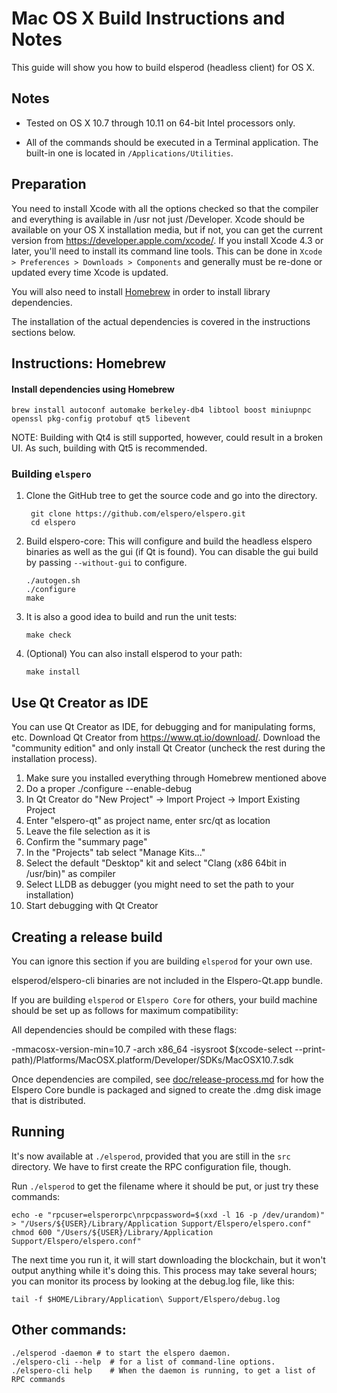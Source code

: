 Mac OS X Build Instructions and Notes
====================================
This guide will show you how to build elsperod (headless client) for OS X.

Notes
-----

* Tested on OS X 10.7 through 10.11 on 64-bit Intel processors only.

* All of the commands should be executed in a Terminal application. The
built-in one is located in `/Applications/Utilities`.

Preparation
-----------

You need to install Xcode with all the options checked so that the compiler
and everything is available in /usr not just /Developer. Xcode should be
available on your OS X installation media, but if not, you can get the
current version from https://developer.apple.com/xcode/. If you install
Xcode 4.3 or later, you'll need to install its command line tools. This can
be done in `Xcode > Preferences > Downloads > Components` and generally must
be re-done or updated every time Xcode is updated.

You will also need to install [Homebrew](http://brew.sh) in order to install library
dependencies.

The installation of the actual dependencies is covered in the instructions
sections below.

Instructions: Homebrew
----------------------

#### Install dependencies using Homebrew

    brew install autoconf automake berkeley-db4 libtool boost miniupnpc openssl pkg-config protobuf qt5 libevent

NOTE: Building with Qt4 is still supported, however, could result in a broken UI. As such, building with Qt5 is recommended.

### Building `elspero`

1. Clone the GitHub tree to get the source code and go into the directory.

        git clone https://github.com/elspero/elspero.git
        cd elspero

2.  Build elspero-core:
    This will configure and build the headless elspero binaries as well as the gui (if Qt is found).
    You can disable the gui build by passing `--without-gui` to configure.

        ./autogen.sh
        ./configure
        make

3.  It is also a good idea to build and run the unit tests:

        make check

4.  (Optional) You can also install elsperod to your path:

        make install

Use Qt Creator as IDE
------------------------
You can use Qt Creator as IDE, for debugging and for manipulating forms, etc.
Download Qt Creator from https://www.qt.io/download/. Download the "community edition" and only install Qt Creator (uncheck the rest during the installation process).

1. Make sure you installed everything through Homebrew mentioned above
2. Do a proper ./configure --enable-debug
3. In Qt Creator do "New Project" -> Import Project -> Import Existing Project
4. Enter "elspero-qt" as project name, enter src/qt as location
5. Leave the file selection as it is
6. Confirm the "summary page"
7. In the "Projects" tab select "Manage Kits..."
8. Select the default "Desktop" kit and select "Clang (x86 64bit in /usr/bin)" as compiler
9. Select LLDB as debugger (you might need to set the path to your installation)
10. Start debugging with Qt Creator

Creating a release build
------------------------
You can ignore this section if you are building `elsperod` for your own use.

elsperod/elspero-cli binaries are not included in the Elspero-Qt.app bundle.

If you are building `elsperod` or `Elspero Core` for others, your build machine should be set up
as follows for maximum compatibility:

All dependencies should be compiled with these flags:

 -mmacosx-version-min=10.7
 -arch x86_64
 -isysroot $(xcode-select --print-path)/Platforms/MacOSX.platform/Developer/SDKs/MacOSX10.7.sdk

Once dependencies are compiled, see [doc/release-process.md](release-process.md) for how the Elspero Core
bundle is packaged and signed to create the .dmg disk image that is distributed.

Running
-------

It's now available at `./elsperod`, provided that you are still in the `src`
directory. We have to first create the RPC configuration file, though.

Run `./elsperod` to get the filename where it should be put, or just try these
commands:

    echo -e "rpcuser=elsperorpc\nrpcpassword=$(xxd -l 16 -p /dev/urandom)" > "/Users/${USER}/Library/Application Support/Elspero/elspero.conf"
    chmod 600 "/Users/${USER}/Library/Application Support/Elspero/elspero.conf"

The next time you run it, it will start downloading the blockchain, but it won't
output anything while it's doing this. This process may take several hours;
you can monitor its process by looking at the debug.log file, like this:

    tail -f $HOME/Library/Application\ Support/Elspero/debug.log

Other commands:
-------

    ./elsperod -daemon # to start the elspero daemon.
    ./elspero-cli --help  # for a list of command-line options.
    ./elspero-cli help    # When the daemon is running, to get a list of RPC commands
